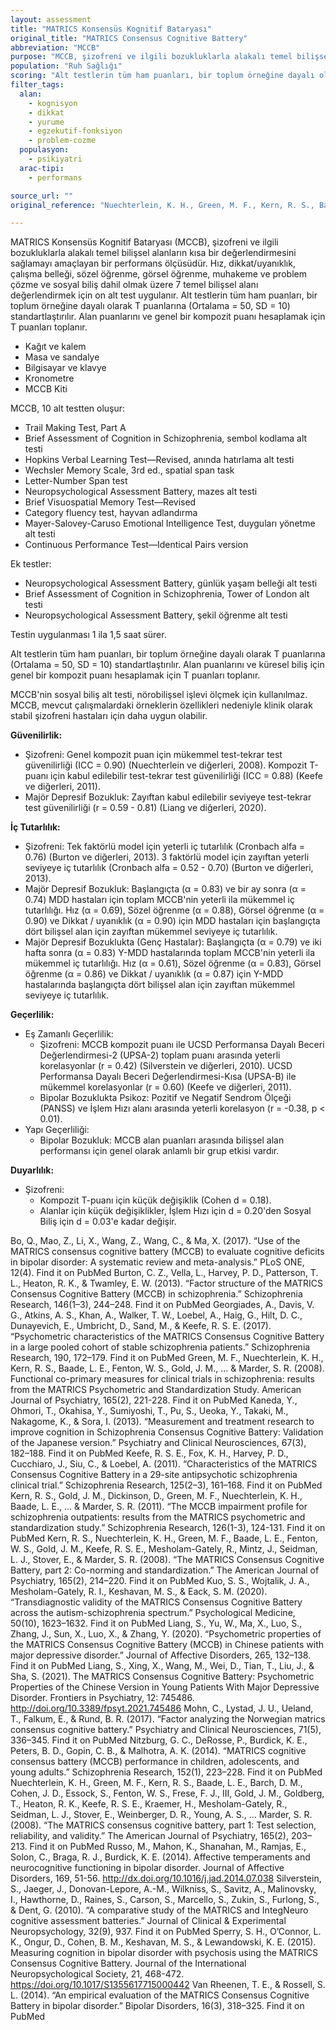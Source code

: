 ```yaml
---
layout: assessment
title: "MATRICS Konsensüs Kognitif Bataryası"
original_title: "MATRICS Consensus Cognitive Battery"
abbreviation: "MCCB"
purpose: "MCCB, şizofreni ve ilgili bozukluklarla alakalı temel bilişsel alanların nispeten kısa bir değerlendirmesini sağlamayı amaçlamaktadır."
population: "Ruh Sağlığı"
scoring: "Alt testlerin tüm ham puanları, bir toplum örneğine dayalı olarak T puanlarına (Ortalama = 50, SD = 10) standartlaştırılır. Alan puanlarını ve küresel biliş için genel bir kompozit puanı hesaplamak için T puanları toplanır."
filter_tags:
  alan:
    - kognisyon
    - dikkat
    - yurume
    - egzekutif-fonksiyon
    - problem-cozme
  populasyon:
    - psikiyatri
  arac-tipi:
    - performans

source_url: ""
original_reference: "Nuechterlein, K. H., Green, M. F., Kern, R. S., Baade, L. E., Barch, D. M., Cohen, J. D., Essock, S., Fenton, W. S., Frese, F. J., III, Gold, J. M., Goldberg, T., Heaton, R. K., Keefe, R. S. E., Kraemer, H., Mesholam-Gately, R., Seidman, L. J., Stover, E., Weinberger, D. R., Young, A. S., … Marder, S. R. (2008). “The MATRICS consensus cognitive battery, part 1: Test selection, reliability, and validity.” The American Journal of Psychiatry, 165(2), 203–213."

---
```




MATRICS Konsensüs Kognitif Bataryası (MCCB), şizofreni ve ilgili bozukluklarla alakalı temel bilişsel alanların kısa bir değerlendirmesini sağlamayı amaçlayan bir performans ölçüsüdür. Hız, dikkat/uyanıklık, çalışma belleği, sözel öğrenme, görsel öğrenme, muhakeme ve problem çözme ve sosyal biliş dahil olmak üzere 7 temel bilişsel alanı değerlendirmek için on alt test uygulanır. Alt testlerin tüm ham puanları, bir toplum örneğine dayalı olarak T puanlarına (Ortalama = 50, SD = 10) standartlaştırılır. Alan puanlarını ve genel bir kompozit puanı hesaplamak için T puanları toplanır.


* Kağıt ve kalem
* Masa ve sandalye
* Bilgisayar ve klavye
* Kronometre
* MCCB Kiti


MCCB, 10 alt testten oluşur:
* Trail Making Test, Part A
* Brief Assessment of Cognition in Schizophrenia, sembol kodlama alt testi
* Hopkins Verbal Learning Test—Revised, anında hatırlama alt testi
* Wechsler Memory Scale, 3rd ed., spatial span task
* Letter-Number Span test
* Neuropsychological Assessment Battery, mazes alt testi
* Brief Visuospatial Memory Test—Revised
* Category fluency test, hayvan adlandırma
* Mayer-Salovey-Caruso Emotional Intelligence Test, duyguları yönetme alt testi
* Continuous Performance Test—Identical Pairs version

Ek testler:
* Neuropsychological Assessment Battery, günlük yaşam belleği alt testi
* Brief Assessment of Cognition in Schizophrenia, Tower of London alt testi
* Neuropsychological Assessment Battery, şekil öğrenme alt testi

Testin uygulanması 1 ila 1,5 saat sürer.


Alt testlerin tüm ham puanları, bir toplum örneğine dayalı olarak T puanlarına (Ortalama = 50, SD = 10) standartlaştırılır. Alan puanlarını ve küresel biliş için genel bir kompozit puanı hesaplamak için T puanları toplanır.


MCCB'nin sosyal biliş alt testi, nörobilişsel işlevi ölçmek için kullanılmaz. MCCB, mevcut çalışmalardaki örneklerin özellikleri nedeniyle klinik olarak stabil şizofreni hastaları için daha uygun olabilir.


**Güvenilirlik:**

*   Şizofreni: Genel kompozit puan için mükemmel test-tekrar test güvenilirliği (ICC = 0.90) (Nuechterlein ve diğerleri, 2008). Kompozit T-puanı için kabul edilebilir test-tekrar test güvenilirliği (ICC = 0.88) (Keefe ve diğerleri, 2011).
*   Majör Depresif Bozukluk: Zayıftan kabul edilebilir seviyeye test-tekrar test güvenilirliği (r = 0.59 - 0.81) (Liang ve diğerleri, 2020).

**İç Tutarlılık:**

*   Şizofreni: Tek faktörlü model için yeterli iç tutarlılık (Cronbach alfa = 0.76) (Burton ve diğerleri, 2013). 3 faktörlü model için zayıftan yeterli seviyeye iç tutarlılık (Cronbach alfa = 0.52 - 0.70) (Burton ve diğerleri, 2013).
*   Majör Depresif Bozukluk: Başlangıçta (α = 0.83) ve bir ay sonra (α = 0.74) MDD hastaları için toplam MCCB'nin yeterli ila mükemmel iç tutarlılığı. Hız (α = 0.69), Sözel öğrenme (α = 0.88), Görsel öğrenme (α = 0.90) ve Dikkat / uyanıklık (α = 0.90) için MDD hastaları için başlangıçta dört bilişsel alan için zayıftan mükemmel seviyeye iç tutarlılık.
* Majör Depresif Bozuklukta (Genç Hastalar): Başlangıçta (α = 0.79) ve iki hafta sonra (α = 0.83) Y-MDD hastalarında toplam MCCB'nin yeterli ila mükemmel iç tutarlılığı. Hız (α = 0.61), Sözel öğrenme (α = 0.83), Görsel öğrenme (α = 0.86) ve Dikkat / uyanıklık (α = 0.87) için Y-MDD hastalarında başlangıçta dört bilişsel alan için zayıftan mükemmel seviyeye iç tutarlılık.

**Geçerlilik:**

*   Eş Zamanlı Geçerlilik:
    *   Şizofreni: MCCB kompozit puanı ile UCSD Performansa Dayalı Beceri Değerlendirmesi-2 (UPSA-2) toplam puanı arasında yeterli korelasyonlar (r = 0.42) (Silverstein ve diğerleri, 2010). UCSD Performansa Dayalı Beceri Değerlendirmesi-Kısa (UPSA-B) ile mükemmel korelasyonlar (r = 0.60) (Keefe ve diğerleri, 2011).
    *   Bipolar Bozuklukta Psikoz: Pozitif ve Negatif Sendrom Ölçeği (PANSS) ve İşlem Hızı alanı arasında yeterli korelasyon (r = -0.38, p < 0.01).
*   Yapı Geçerliliği:
    *   Bipolar Bozukluk: MCCB alan puanları arasında bilişsel alan performansı için genel olarak anlamlı bir grup etkisi vardır.

**Duyarlılık:**

*   Şizofreni:
    *   Kompozit T-puanı için küçük değişiklik (Cohen d = 0.18).
    *   Alanlar için küçük değişiklikler, İşlem Hızı için d = 0.20'den Sosyal Biliş için d = 0.03'e kadar değişir.


Bo, Q., Mao, Z., Li, X., Wang, Z., Wang, C., & Ma, X. (2017). “Use of the MATRICS consensus cognitive battery (MCCB) to evaluate cognitive deficits in bipolar disorder: A systematic review and meta-analysis.” PLoS ONE, 12(4).
Find it on PubMed
Burton, C. Z., Vella, L., Harvey, P. D., Patterson, T. L., Heaton, R. K., & Twamley, E. W. (2013). “Factor structure of the MATRICS Consensus Cognitive Battery (MCCB) in schizophrenia.” Schizophrenia Research, 146(1–3), 244–248.
Find it on PubMed
Georgiades, A., Davis, V. G., Atkins, A. S., Khan, A., Walker, T. W., Loebel, A., Haig, G., Hilt, D. C., Dunayevich, E., Umbricht, D., Sand, M., & Keefe, R. S. E. (2017). “Psychometric characteristics of the MATRICS Consensus Cognitive Battery in a large pooled cohort of stable schizophrenia patients.” Schizophrenia Research, 190, 172–179.
Find it on PubMed
Green, M. F., Nuechterlein, K. H., Kern, R. S., Baade, L. E., Fenton, W. S., Gold, J. M., ... & Marder, S. R. (2008). Functional co-primary measures for clinical trials in schizophrenia: results from the MATRICS Psychometric and Standardization Study. American Journal of Psychiatry, 165(2), 221-228.
Find it on PubMed
Kaneda, Y., Ohmori, T., Okahisa, Y., Sumiyoshi, T., Pu, S., Ueoka, Y., Takaki, M., Nakagome, K., & Sora, I. (2013). “Measurement and treatment research to improve cognition in Schizophrenia Consensus Cognitive Battery: Validation of the Japanese version.” Psychiatry and Clinical Neurosciences, 67(3), 182–188.
Find it on PubMed
Keefe, R. S. E., Fox, K. H., Harvey, P. D., Cucchiaro, J., Siu, C., & Loebel, A. (2011). “Characteristics of the MATRICS Consensus Cognitive Battery in a 29-site antipsychotic schizophrenia clinical trial.” Schizophrenia Research, 125(2–3), 161–168.
Find it on PubMed
Kern, R. S., Gold, J. M., Dickinson, D., Green, M. F., Nuechterlein, K. H., Baade, L. E., ... & Marder, S. R. (2011). “The MCCB impairment profile for schizophrenia outpatients: results from the MATRICS psychometric and standardization study.” Schizophrenia Research, 126(1-3), 124-131.
Find it on PubMed
Kern, R. S., Nuechterlein, K. H., Green, M. F., Baade, L. E., Fenton, W. S., Gold, J. M., Keefe, R. S. E., Mesholam-Gately, R., Mintz, J., Seidman, L. J., Stover, E., & Marder, S. R. (2008). “The MATRICS Consensus Cognitive Battery, part 2: Co-norming and standardization.” The American Journal of Psychiatry, 165(2), 214–220.
Find it on PubMed
Kuo, S. S., Wojtalik, J. A., Mesholam-Gately, R. I., Keshavan, M. S., & Eack, S. M. (2020). “Transdiagnostic validity of the MATRICS Consensus Cognitive Battery across the autism-schizophrenia spectrum.” Psychological Medicine, 50(10), 1623–1632.
Find it on PubMed
Liang, S., Yu, W., Ma, X., Luo, S., Zhang, J., Sun, X., Luo, X., & Zhang, Y. (2020). “Psychometric properties of the MATRICS Consensus Cognitive Battery (MCCB) in Chinese patients with major depressive disorder.” Journal of Affective Disorders, 265, 132–138.
Find it on PubMed
Liang, S., Xing, X., Wang, M., Wei, D., Tian, T., Liu, J., & Sha, S. (2021). The MATRICS Consensus Cognitive Battery: Psychometric Properties of the Chinese Version in Young Patients With Major Depressive Disorder.
Frontiers in Psychiatry, 12:
745486.
http://doi.org/10.3389/fpsyt.2021.745486
Mohn, C., Lystad, J. U., Ueland, T., Falkum, E., & Rund, B. R. (2017). “Factor analyzing the Norwegian matrics consensus cognitive battery.” Psychiatry and Clinical Neurosciences, 71(5), 336–345.
Find it on PubMed
Nitzburg, G. C., DeRosse, P., Burdick, K. E., Peters, B. D., Gopin, C. B., & Malhotra, A. K. (2014). “MATRICS cognitive consensus battery (MCCB) performance in children, adolescents, and young adults.” Schizophrenia Research, 152(1), 223–228.
Find it on PubMed
Nuechterlein, K. H., Green, M. F., Kern, R. S., Baade, L. E., Barch, D. M., Cohen, J. D., Essock, S., Fenton, W. S., Frese, F. J., III, Gold, J. M., Goldberg, T., Heaton, R. K., Keefe, R. S. E., Kraemer, H., Mesholam-Gately, R., Seidman, L. J., Stover, E., Weinberger, D. R., Young, A. S., … Marder, S. R. (2008). “The MATRICS consensus cognitive battery, part 1: Test selection, reliability, and validity.” The American Journal of Psychiatry, 165(2), 203–213.
Find it on PubMed
Russo, M., Mahon, K., Shanahan, M., Ramjas, E., Solon, C., Braga, R. J., Burdick, K. E. (2014). Affective temperaments and neurocognitive functioning in bipolar disorder.
Journal of Affective Disorders, 169,
51-56.
http://dx.doi.org/10.1016/j.jad.2014.07.038
Silverstein, S., Jaeger, J., Donovan-Lepore, A.-M., Wilkniss, S., Savitz, A., Malinovsky, I., Hawthorne, D., Raines, S., Carson, S., Marcello, S., Zukin, S., Furlong, S., & Dent, G. (2010). “A comparative study of the MATRICS and IntegNeuro cognitive assessment batteries.” Journal of Clinical & Experimental Neuropsychology, 32(9), 937.
Find it on PubMed
Sperry, S. H., O’Connor, L. K., Ongur, D., Cohen, B. M., Keshavan, M. S., & Lewandowski, K. E. (2015). Measuring cognition in bipolar disorder with psychosis using the MATRICS Consensus Cognitive Battery.
Journal of the International Neuropsychological Society, 21,
468-472.
https://doi.org/10.1017/S1355617715000442
Van Rheenen, T. E., & Rossell, S. L. (2014). “An empirical evaluation of the MATRICS Consensus Cognitive Battery in bipolar disorder.” Bipolar Disorders, 16(3), 318–325.
Find it on PubMed
```